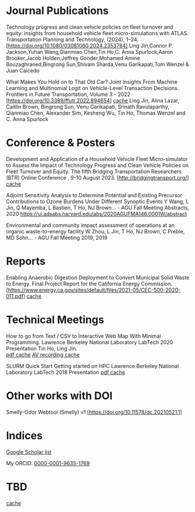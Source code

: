 # Journal Publications


Technology progress and clean vehicle policies on fleet turnover and equity: insights from household vehicle fleet micro-simulations with ATLAS.
Transportation Planning and Technology, (2024), 1–24. 
[https://doi.org/10.1080/03081060.2024.2353784]
Ling Jin,Connor P. Jackson,Yuhan Wang,Qianmiao Chen,Tin Ho,C. Anna Spurlock,Aaron Brooker,Jacob Holden,Jeffrey Gonder,Mohamed Amine Bouzaghraned,Bingrong Sun,Shivam Sharda,Venu Garikapati,Tom Wenzel & Juan Caicedo


What Makes You Hold on to That Old Car? Joint Insights From Machine Learning and Multinomial Logit on Vehicle-Level Transaction Decisions. Frontiers in Future Transportation, Volume 3 - 2022
[https://doi.org/10.3389/ffutr.2022.894654] 
[cache](rm-copyright-concern-https://tin6150.github.io/publication/doc/2022_Frontiers_ML_Vehicle_Transaction.pdf)
Ling Jin, Alina Lazar, Caitlin Brown, Bingrong Sun, Venu Garikapati,
Srinath Ravulaparthy, Qianmiao Chen, Alexander Sim, Kesheng Wu, Tin Ho,
Thomas Wenzel and C. Anna Spurlock


# Conference & Posters

Development and Application of a Household Vehicle Fleet Micro-simulator to Assess the Impact of Technology Progress and Clean Vehicle Policies on Fleet Turnover and Equity. The fifth Bridging Transportation Researchers (BTR) Online Conference , 9-10 August 2023.
[http://bridgingtransport.org/] 
[cache](https://tin6150.github.io/publication/doc/2023_BTR_CV_Sim.pdf)


Adjoint Sensitivity Analysis to Determine Potential and Existing Precursor Contributions to Ozone Burdens Under Different Synoptic Events
Y Wang, L Jin, Q Mayemba, L Bastien, T Ho, NJ Brown… - AGU Fall Meeting Abstracts, 2020
https://ui.adsabs.harvard.edu/abs/2020AGUFMA146.0001W/abstract

Environmental and community impact assessment of operations at an organic waste-to-energy facility
W Zhou, L Jin, T Ho, NJ Brown, C Preble, MD Sohn… - AGU Fall Meeting 2019, 2019



# Reports

Enabling Anaerobic Digestion Deployment to Convert Municipal Solid Waste to Energy. Final Project Report for the California Energy Commission.
[https://www.energy.ca.gov/sites/default/files/2021-05/CEC-500-2020-011.pdf]
[cache](https://tin6150.github.io/publication/doc/2020.CEC-500-2020-011.pdf)


# Technical Meetings

How to go from Text / CSV to Interactive Web Map With Minimal Programming.
Lawrence Berkeley National Laboratory LabTech 2020 Presentation
Tin Ho, Ling Jin.  
[pdf cache](https://tin6150.github.io/publication/doc/From_CSV_to_Web_GIS-LabTech2020.pdf)
[AV recording cache](https://drive.google.com/file/d/1Z0uFfArhvFeoOnSl2jiSXr5M3nOXf6YY/view)


SLURM Quick Start
Getting started on HPC
Lawrence Berkeley National Laboratory LabTech 2018 Presentation
[pdf cache](https://tin6150.github.io/publication/doc/SLURM_QuickStart_LBNL.pdf)



# Other works with DOI

Smelly-Odor Webtool (Smelly) v1
[https://doi.org/10.11578/dc.20210521.1]

# Indices

[Google Scholar list](https://scholar.google.com/citations?hl=en&user=WyNqz4IAAAAJ)

My ORCID: 
[0000-0001-9635-1769](https://orcid.org/0000-0001-9635-1769)


# TBD
[cache](rm-copyright-concern)
